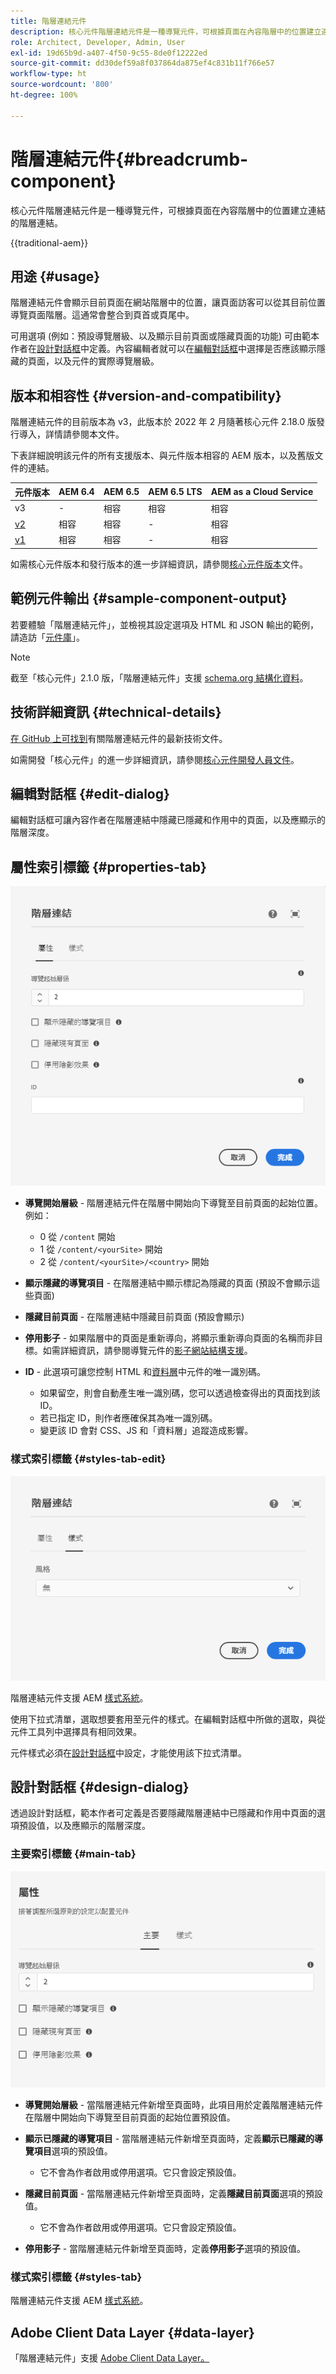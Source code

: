 ```yaml
---
title: 階層連結元件
description: 核心元件階層連結元件是一種導覽元件，可根據頁面在內容階層中的位置建立連結的階層連結。
role: Architect, Developer, Admin, User
exl-id: 19d65b9d-a407-4f50-9c55-8de0f12222ed
source-git-commit: dd30def59a8f037864da875ef4c831b11f766e57
workflow-type: ht
source-wordcount: '800'
ht-degree: 100%

---
```



# 階層連結元件{#breadcrumb-component}

核心元件階層連結元件是一種導覽元件，可根據頁面在內容階層中的位置建立連結的階層連結。

{{traditional-aem}}

## 用途 {#usage}

階層連結元件會顯示目前頁面在網站階層中的位置，讓頁面訪客可以從其目前位置導覽頁面階層。這通常會整合到頁首或頁尾中。

可用選項 (例如：預設導覽層級、以及顯示目前頁面或隱藏頁面的功能) 可由範本作者在[設計對話框](#design-dialog)中定義。內容編輯者就可以在[編輯對話框](#edit-dialog)中選擇是否應該顯示隱藏的頁面，以及元件的實際導覽層級。

## 版本和相容性 {#version-and-compatibility}

階層連結元件的目前版本為 v3，此版本於 2022 年 2 月隨著核心元件 2.18.0 版發行導入，詳情請參閱本文件。

下表詳細說明該元件的所有支援版本、與元件版本相容的 AEM 版本，以及舊版文件的連結。

| 元件版本 | AEM 6.4 | AEM 6.5 | AEM 6.5 LTS | AEM as a Cloud Service |
|--- | --- |--- |---|---|
| v3 | - | 相容 | 相容 | 相容 |
| [v2](v2/breadcrumb.md) | 相容 | 相容 | - | 相容 |
| [v1](v1/breadcrumb-v1.md) | 相容 | 相容 | - | 相容 |

如需核心元件版本和發行版本的進一步詳細資訊，請參閱[核心元件版本](/help/versions.md)文件。

## 範例元件輸出 {#sample-component-output}

若要體驗「階層連結元件」，並檢視其設定選項及 HTML 和 JSON 輸出的範例，請造訪「[元件庫](https://adobe.com/go/aem_cmp_library_breadcrumb)」。

>[!NOTE]
>
>截至「核心元件」2.1.0 版，「階層連結元件」支援 [schema.org 結構化資料](https://schema.org/BreadcrumbList)。

## 技術詳細資訊 {#technical-details}

[在 GitHub 上可找到](https://adobe.com/go/aem_cmp_tech_breadcrumb_v3)有關階層連結元件的最新技術文件。

如需開發「核心元件」的進一步詳細資訊，請參閱[核心元件開發人員文件](/help/developing/overview.md)。

## 編輯對話框 {#edit-dialog}

編輯對話框可讓內容作者在階層連結中隱藏已隱藏和作用中的頁面，以及應顯示的階層深度。

## 屬性索引標籤 {#properties-tab}

![階層連結元件編輯對話框](/help/assets/breadcrumb-edit.png)

* **導覽開始層級** - 階層連結元件在階層中開始向下導覽至目前頁面的起始位置。例如：

   * 0 從 `/content` 開始
   * 1 從 `/content/<yourSite>` 開始
   * 2 從 `/content/<yourSite>/<country>` 開始

* **顯示隱藏的導覽項目** - 在階層連結中顯示標記為隱藏的頁面 (預設不會顯示這些頁面)
* **隱藏目前頁面** - 在階層連結中隱藏目前頁面 (預設會顯示)
* **停用影子** - 如果階層中的頁面是重新導向，將顯示重新導向頁面的名稱而非目標。如需詳細資訊，請參閱導覽元件的[影子網站結構支援](navigation.md#shadow-structure)。
* **ID** - 此選項可讓您控制 HTML 和[資料層](/help/developing/data-layer/overview.md)中元件的唯一識別碼。
   * 如果留空，則會自動產生唯一識別碼，您可以透過檢查得出的頁面找到該 ID。
   * 若已指定 ID，則作者應確保其為唯一識別碼。
   * 變更該 ID 會對 CSS、JS 和「資料層」追蹤造成影響。

### 樣式索引標籤 {#styles-tab-edit}

![階層連結清單元件編輯對話框的樣式索引標籤](/help/assets/breadcrumb-edit-styles.png)

階層連結元件支援 AEM [樣式系統](/help/get-started/authoring.md#component-styling)。

使用下拉式清單，選取想要套用至元件的樣式。在編輯對話框中所做的選取，與從元件工具列中選擇具有相同效果。

元件樣式必須在[設計對話框](#design-dialog)中設定，才能使用該下拉式清單。

## 設計對話框 {#design-dialog}

透過設計對話框，範本作者可定義是否要隱藏階層連結中已隱藏和作用中頁面的選項預設值，以及應顯示的階層深度。

### 主要索引標籤 {#main-tab}

![](/help/assets/breadcrumb-design.png)

* **導覽開始層級** - 當階層連結元件新增至頁面時，此項目用於定義階層連結元件在階層中開始向下導覽至目前頁面的起始位置預設值。
* **顯示已隱藏的導覽項目** - 當階層連結元件新增至頁面時，定義&#x200B;**顯示已隱藏的導覽項目**&#x200B;選項的預設值。

   * 它不會為作者啟用或停用選項。它只會設定預設值。

* **隱藏目前頁面** - 當階層連結元件新增至頁面時，定義&#x200B;**隱藏目前頁面**&#x200B;選項的預設值。

   * 它不會為作者啟用或停用選項。它只會設定預設值。

* **停用影子** - 當階層連結元件新增至頁面時，定義&#x200B;**停用影子**&#x200B;選項的預設值。

### 樣式索引標籤 {#styles-tab}

階層連結元件支援 AEM [樣式系統](/help/get-started/authoring.md#component-styling)。

## Adobe Client Data Layer {#data-layer}

「階層連結元件」支援 [Adobe Client Data Layer。](/help/developing/data-layer/overview.md)
